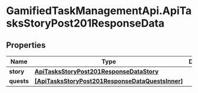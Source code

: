 # GamifiedTaskManagementApi.ApiTasksStoryPost201ResponseData

## Properties

Name | Type | Description | Notes
------------ | ------------- | ------------- | -------------
**story** | [**ApiTasksStoryPost201ResponseDataStory**](ApiTasksStoryPost201ResponseDataStory.md) |  | [optional] 
**quests** | [**[ApiTasksStoryPost201ResponseDataQuestsInner]**](ApiTasksStoryPost201ResponseDataQuestsInner.md) |  | [optional] 


